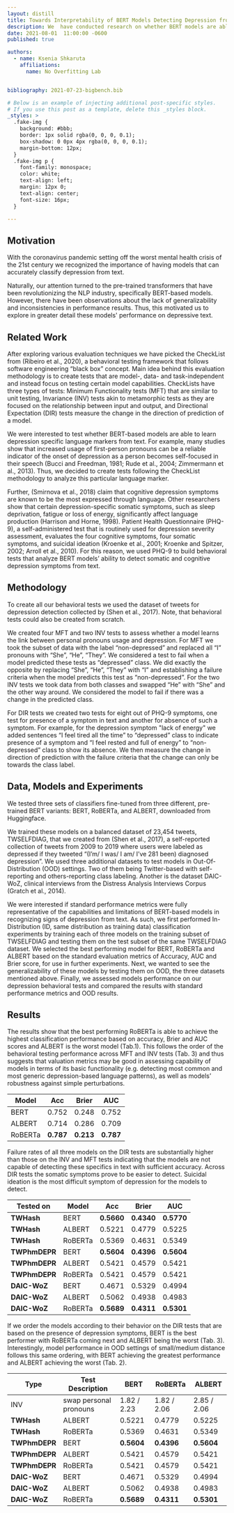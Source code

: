 ```yaml
---
layout: distill
title: Towards Interpretability of BERT Models Detecting Depression from Text
description: We  have conducted research on whether BERT models are able to successfully learn depression specific language markers and symptoms from text. 
date: 2021-08-01  11:00:00 -0600
published: true

authors:
  - name: Ksenia Shkaruta
    affiliations:
      name: No Overfitting Lab


bibliography: 2021-07-23-bigbench.bib

# Below is an example of injecting additional post-specific styles.
# If you use this post as a template, delete this _styles block.
_styles: >
  .fake-img {
    background: #bbb;
    border: 1px solid rgba(0, 0, 0, 0.1);
    box-shadow: 0 0px 4px rgba(0, 0, 0, 0.1);
    margin-bottom: 12px;
  }
  .fake-img p {
    font-family: monospace;
    color: white;
    text-align: left;
    margin: 12px 0;
    text-align: center;
    font-size: 16px;
  }

---
```


## Motivation

With the coronavirus pandemic setting off the worst mental health crisis of the 21st century we recognized the importance of having models that can accurately classify depression from text. 

Naturally, our attention turned to the pre-trained transformers that have been revolutionizing the NLP industry, specifically BERT-based models. However, there have been observations about the lack of generalizability and inconsistencies in performance results. Thus, this motivated us to explore in greater detail these models' performance on depressive text. 

## Related Work

After exploring various evaluation techniques we have picked the CheckList from (Ribeiro et al., 2020), a behavioral testing framework that follows software engineering “black box” concept. Main idea behind this evaluation methodology is to create tests that are model-, data- and task-independent and instead focus on testing certain model capabilities. CheckLists have three types of tests: Minimum Functionality tests (MFT) that are similar to unit testing, Invariance (INV) tests akin to metamorphic tests as they are focused on the relationship between input and output, and Directional Expectation (DIR) tests measure the change in the direction of prediction of a model.

We were interested to test whether BERT-based models are able to learn depression specific language markers from text. For example, many studies show that increased usage of first-person pronouns can be a reliable indicator of the onset of depression as a person becomes self-focused in their speech (Bucci and Freedman, 1981; Rude et al., 2004; Zimmermann et al., 2013). Thus, we decided to create tests following the CheckList methodology to analyze this particular language marker. 

Further, (Smirnova et al., 2018) claim that cognitive depression symptoms are known to be the most expressed through language. Other researchers show that certain depression-specific somatic symptoms, such as sleep deprivation, fatigue or loss of energy, significantly affect language production (Harrison and Horne, 1998). Patient Health Questionnaire (PHQ-9), a self-administered test that is routinely used for depression severity assessment, evaluates the four cognitive symptoms, four somatic symptoms, and suicidal ideation (Kroenke et al., 2001; Kroenke and Spitzer, 2002; Arroll et al., 2010). For this reason, we used PHQ-9 to build behavioral tests that analyze BERT models’ ability to detect somatic and cognitive depression symptoms from text.

## Methodology

To create all our behavioral tests we used the dataset of tweets for depression detection collected by (Shen et al., 2017). Note, that behavioral tests could also be created from scratch.

We created four MFT and two INV tests to assess whether a model learns the link between personal pronouns usage and depression. For MFT we took the subset of data with the label “non-depressed” and replaced all “I” pronouns with “She”, “He”, “They”. We considered a test to fail when a model predicted these tests as “depressed” class. We did exactly the opposite by replacing “She”, “He”, “They” with “I” and establishing a failure criteria when the model predicts this test as “non-depressed”. For the two INV tests we took data from both classes and swapped “He” with “She” and the other way around. We considered the model to fail if there was a change in the predicted class.

For DIR tests we created two tests for eight out of PHQ-9 symptoms, one test for presence of a symptom in text and another for absence of such a symptom. For example, for the depression symptom "lack of energy" we added sentences “I feel tired all the time” to “depressed” class to indicate presence of a symptom and “I feel rested and full of energy” to “non-depressed” class to show its absence. We then measure the change in direction of prediction with the failure criteria that the change can only be towards the class label.


## Data, Models and Experiments

We tested three sets of classifiers fine-tuned from three different, pre-trained BERT variants: BERT, RoBERTa, and ALBERT, downloaded from Huggingface. 

We trained these models on a balanced dataset of 23,454 tweets, TWSELFDIAG,  that we created from (Shen et al., 2017), a self-reported collection of tweets from 2009 to 2019 where users were labeled as depressed if they tweeted “(I’m/ I was/ I am/ I’ve 281 been) diagnosed depression”. We used three additional datasets to test models in Out-Of-Distribution (OOD) settings. Two of them being Twitter-based with self-reporting and others-reporting class labeling. Another is the dataset DAIC-WoZ, clinical interviews from the Distress Analysis Interviews Corpus (Gratch et al., 2014).

We were interested if standard performance metrics were fully representative of the capabilities and limitations of BERT-based models in recognizing signs of depression from text. As such, we first performed In-Distribution (ID, same distribution as training data) classification experiments by training each of three models on the training subset of TWSELFDIAG and testing them on the test subset of the same TWSELFDIAG dataset. We selected the best performing model for BERT, RoBERTa and ALBERT based on the standard evaluation metrics of Accuracy, AUC and Brier score, for use in further experiments. Next, we wanted to see the generalizability of these models by testing them on OOD, the three datasets mentioned above. Finally, we assessed models performance on our depression behavioral tests and compared the results with standard performance metrics and OOD results. 
                                         

## Results 

The results show that the best performing RoBERTa is able to achieve the highest classification performance based on accuracy,  Brier and AUC scores and ALBERT is the worst model (Tab.1).  This follows the order of the behavioral testing performance across MFT and INV tests (Tab. 3) and thus suggests that valuation metrics may be good in assessing capability of models in terms of its basic functionality (e.g. detecting most common and most generic depression-based language patterns), as well as models’ robustness against simple perturbations. 


| Model             |    Acc    |   Brier   |     AUC     |
| ----------------- | --------- | --------- | ----------- |
| BERT              |    0.752  |    0.248  |    0.752    |
| ALBERT            |    0.714  |    0.286  |    0.709    |
| RoBERTa           | **0.787** | **0.213** |  **0.787**  |

Failure rates of all three models on the DIR tests are substantially higher than those on the INV and MFT tests indicating that the models are not capable of detecting these specifics in text with sufficient accuracy. Across DIR tests the somatic symptoms prove to be easier to detect. Suicidal ideation is the most difficult symptom of depression for the models to detect.

| Tested on    | Model             |    Acc    |   Brier   |      AUC       |
| -------------| ----------------- | --------- | --------- | -------------- |
|      **TWHash**         | BERT              |    **0.5660**  |    **0.4340**  |     **0.5770**      |
| **TWHash**   | ALBERT            |    0.5221  |    0.4779  |     0.5225      |
|    **TWHash**           | RoBERTa           | 0.5369 | 0.4631 |   0.5349    |
| **TWPhmDEPR**             | BERT              |    **0.5604**  |    **0.4396**  |     **0.5604**      |
| **TWPhmDEPR** | ALBERT            |    0.5421  |    0.4579  |     0.5421     |
| **TWPhmDEPR**             | RoBERTa           | 0.5421 | 0.4579 |   0.5421    |
| **DAIC-WoZ**             | BERT              |    0.4671  |    0.5329  |     0.4994      |
| **DAIC-WoZ**   | ALBERT            |    0.5062  |    0.4938  |     0.4983      |
| **DAIC-WoZ**             | RoBERTa           | **0.5689** | **0.4311** |   **0.5301**    |

                                     
If we order the models according to their behavior on the DIR tests that are based on the presence of depression symptoms, BERT is the best performer with RoBERTa coming next and ALBERT being the worst (Tab. 3). Interestingly, model performance in OOD settings of small/medium distance follows this same ordering, with BERT achieving the greatest performance and ALBERT achieving  the worst (Tab. 2).

| Type   | Test Description            |    BERT      |   RoBERTa   |    ALBERT      |
| -------| --------------------------- | ------------ | ----------- | -------------- |
| INV    | swap personal pronouns      |  1.82 / 2.23 | 1.82 / 2.06 |  2.85 / 2.06   |
| **TWHash**   | ALBERT            |    0.5221  |    0.4779  |     0.5225      |
|    **TWHash**           | RoBERTa           | 0.5369 | 0.4631 |   0.5349    |
| **TWPhmDEPR**             | BERT              |    **0.5604**  |    **0.4396**  |     **0.5604**      |
| **TWPhmDEPR** | ALBERT            |    0.5421  |    0.4579  |     0.5421     |
| **TWPhmDEPR**             | RoBERTa           | 0.5421 | 0.4579 |   0.5421    |
| **DAIC-WoZ**             | BERT              |    0.4671  |    0.5329  |     0.4994      |
| **DAIC-WoZ**   | ALBERT            |    0.5062  |    0.4938  |     0.4983      |
| **DAIC-WoZ**             | RoBERTa           | **0.5689** | **0.4311** |   **0.5301**    |
